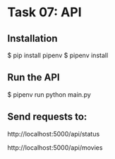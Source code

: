 # Task 07: API

## Installation

$ pip install pipenv 
$ pipenv install 

## Run the API

$ pipenv run python main.py

## Send requests to:

http://localhost:5000/api/status

http://localhost:5000/api/movies
